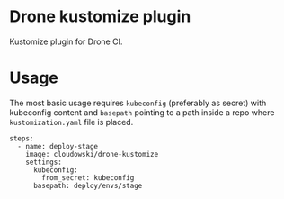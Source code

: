 # Drone kustomize plugin

Kustomize plugin for Drone CI. 

# Usage


The most basic usage requires `kubeconfig` (preferably as secret) with
kubeconfig content and `basepath` pointing to a path inside a repo where
`kustomization.yaml` file is placed.

```
steps:
  - name: deploy-stage
    image: cloudowski/drone-kustomize
    settings:
      kubeconfig:
        from_secret: kubeconfig
      basepath: deploy/envs/stage
```

